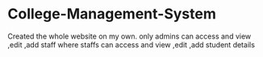 # College-Management-System
Created the whole website on my own. only admins can access and view ,edit ,add staff where staffs can access and view ,edit ,add student details
